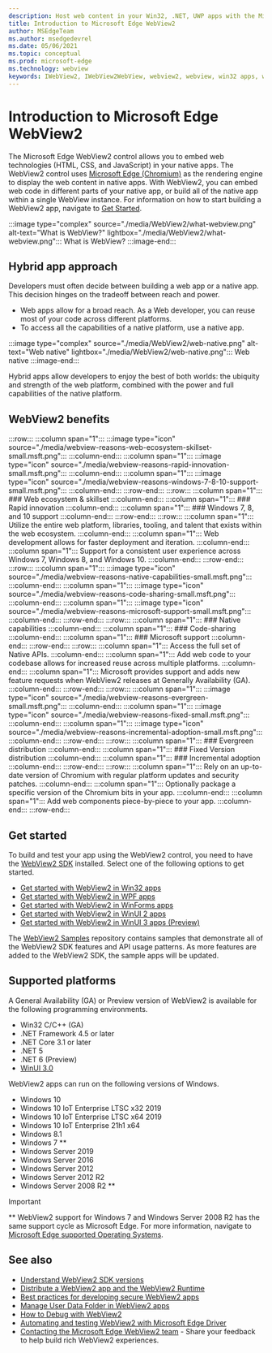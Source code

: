 ```yaml
---
description: Host web content in your Win32, .NET, UWP apps with the Microsoft Edge WebView2 control
title: Introduction to Microsoft Edge WebView2
author: MSEdgeTeam
ms.author: msedgedevrel
ms.date: 05/06/2021
ms.topic: conceptual
ms.prod: microsoft-edge
ms.technology: webview
keywords: IWebView2, IWebView2WebView, webview2, webview, win32 apps, win32, edge, ICoreWebView2, CoreWebView2, ICoreWebView2Host, browser control, edge html, Windows Forms, WinForms, WPF, .NET, WinUI, Project Reunion
---
```

# Introduction to Microsoft Edge WebView2

The Microsoft Edge WebView2 control allows you to embed web technologies \(HTML, CSS, and JavaScript\) in your native apps.  The WebView2 control uses [Microsoft Edge (Chromium)][MicrosoftedgeinsiderMain] as the rendering engine to display the web content in native apps.  With WebView2, you can embed web code in different parts of your native app, or build all of the native app within a single WebView instance.  For information on how to start building a WebView2 app, navigate to [Get Started](#get-started).

:::image type="complex" source="./media/WebView2/what-webview.png" alt-text="What is WebView?" lightbox="./media/WebView2/what-webview.png":::
   What is WebView?
:::image-end:::

## Hybrid app approach

Developers must often decide between building a web app or a native app.  This decision hinges on the tradeoff between reach and power.
*  Web apps allow for a broad reach.  As a Web developer, you can reuse most of your code across different platforms.
*  To access all the capabilities of a native platform, use a native app.

:::image type="complex" source="./media/WebView2/web-native.png" alt-text="Web native" lightbox="./media/WebView2/web-native.png":::
   Web native
:::image-end:::

Hybrid apps allow developers to enjoy the best of both worlds: the ubiquity and strength of the web platform, combined with the power and full capabilities of the native platform.

## WebView2 benefits

:::row:::
   :::column span="1":::
      :::image type="icon" source="./media/webview-reasons-web-ecosystem-skillset-small.msft.png":::
   :::column-end:::
   :::column span="1":::
      :::image type="icon" source="./media/webview-reasons-rapid-innovation-small.msft.png":::
   :::column-end:::
   :::column span="1":::
      :::image type="icon" source="./media/webview-reasons-windows-7-8-10-support-small.msft.png":::
   :::column-end:::
:::row-end:::
:::row:::
   :::column span="1":::
      ### Web ecosystem & skillset
   :::column-end:::
   :::column span="1":::
      ### Rapid innovation
   :::column-end:::
   :::column span="1":::
      ### Windows 7, 8, and 10 support
   :::column-end:::
:::row-end:::
:::row:::
   :::column span="1":::
      Utilize the entire web platform, libraries, tooling, and talent that exists within the web ecosystem.
   :::column-end:::
   :::column span="1":::
      Web development allows for faster deployment and iteration.
   :::column-end:::
   :::column span="1":::
      Support for a consistent user experience across Windows 7, Windows 8, and Windows 10.
   :::column-end:::
:::row-end:::
:::row:::
   :::column span="1":::
      :::image type="icon" source="./media/webview-reasons-native-capabilities-small.msft.png":::
   :::column-end:::
   :::column span="1":::
      :::image type="icon" source="./media/webview-reasons-code-sharing-small.msft.png":::
   :::column-end:::
   :::column span="1":::
      :::image type="icon" source="./media/webview-reasons-microsoft-support-small.msft.png":::
   :::column-end:::
:::row-end:::
:::row:::
   :::column span="1":::
      ### Native capabilities
   :::column-end:::
   :::column span="1":::
      ### Code-sharing
   :::column-end:::
   :::column span="1":::
      ### Microsoft support
   :::column-end:::
:::row-end:::
:::row:::
   :::column span="1":::
      Access the full set of Native APIs.
   :::column-end:::
   :::column span="1":::
      Add web code to your codebase allows for increased reuse across multiple platforms.
   :::column-end:::
   :::column span="1":::
      Microsoft provides support and adds new feature requests when WebView2 releases at Generally Availability \(GA\).
   :::column-end:::
:::row-end:::
:::row:::
   :::column span="1":::
      :::image type="icon" source="./media/webview-reasons-evergreen-small.msft.png":::
   :::column-end:::
   :::column span="1":::
      :::image type="icon" source="./media/webview-reasons-fixed-small.msft.png":::
   :::column-end:::
   :::column span="1":::
      :::image type="icon" source="./media/webview-reasons-incremental-adoption-small.msft.png":::
   :::column-end:::
:::row-end:::
:::row:::
   :::column span="1":::
      ### Evergreen distribution
   :::column-end:::
   :::column span="1":::
      ### Fixed Version distribution
   :::column-end:::
   :::column span="1":::
      ### Incremental adoption
   :::column-end:::
:::row-end:::
:::row:::
   :::column span="1":::
      Rely on an up-to-date version of Chromium with regular platform updates and security patches.
   :::column-end:::
   :::column span="1":::
      Optionally package a specific version of the Chromium bits in your app.
   :::column-end:::
   :::column span="1":::
      Add web components piece-by-piece to your app.
   :::column-end:::
:::row-end:::

## Get started

To build and test your app using the WebView2 control, you need to have <!--both [Microsoft Edge (Chromium)][MicrosoftedgeinsiderDownload] and -->the [WebView2 SDK][NugetPackagesMicrosoftWebWebView2] installed.  Select one of the following options to get started.

*   [Get started with WebView2 in Win32 apps][Webview2GetStartedWin32]
*   [Get started with WebView2 in WPF apps][Webview2GetStartedWpf]
*   [Get started with WebView2 in WinForms apps][Webview2GetStartedWinforms]
*   [Get started with WebView2 in WinUI 2 apps][Webview2GetStartedWinui2]
*   [Get started with WebView2 in WinUI 3 apps (Preview)][Webview2GetStartedWinui]

The [WebView2 Samples][GithubMicrosoftedgeWebview2samples] repository contains samples that demonstrate all of the WebView2 SDK features and API usage patterns.  As more features are added to the WebView2 SDK, the sample apps will be updated.

## Supported platforms

A General Availability \(GA\) or Preview version of WebView2 is available for the following programming environments.

*   Win32 C/C++ \(GA\)
*   .NET Framework 4.5 or later
*   .NET Core 3.1 or later
*   .NET 5
*   .NET 6 (Preview)
*   [WinUI 3.0][UwpToolkitsWinui3]

WebView2 apps can run on the following versions of Windows.

*   Windows 10
*   Windows 10 IoT Enterprise LTSC x32 2019
*   Windows 10 IoT Enterprise LTSC x64 2019
*   Windows 10 IoT Enterprise 21h1 x64
*   Windows 8.1
*   Windows 7 \*\*
*   Windows Server 2019
*   Windows Server 2016
*   Windows Server 2012
*   Windows Server 2012 R2
*   Windows Server 2008 R2 \*\*

> [!IMPORTANT]
> \*\* WebView2 support for Windows 7 and Windows Server 2008 R2 has the same support cycle as Microsoft Edge.  For more information, navigate to [Microsoft Edge supported Operating Systems][DeployedgeMicrosoftEdgeSupportedOS].


<!-- ====================================================================== -->
## See also

*  [Understand WebView2 SDK versions][Webview2ConceptsVersioning]
*  [Distribute a WebView2 app and the WebView2 Runtime][Webview2ConceptsDistribution]
*  [Best practices for developing secure WebView2 apps][Webview2ConceptsSecurity]
*  [Manage User Data Folder in WebView2 apps][Webview2ConceptsUserDataFolder]
*  [How to Debug with WebView2][Webview2HowToDebug]
*  [Automating and testing WebView2 with Microsoft Edge Driver][Webview2HowToWebdriver]
*  [Contacting the Microsoft Edge WebView2 team][Contact] - Share your feedback to help build rich WebView2 experiences.


<!-- ====================================================================== -->
<!-- links -->
[Contact]: contact.md "Contacting the Microsoft Edge WebView2 team | Microsoft Edge Developer documentation"

[Webview2ConceptsDistribution]: ./concepts/distribution.md "Distribute a WebView2 app and the WebView2 Runtime | Microsoft Docs"
[Webview2ConceptsSecurity]: ./concepts/security.md "Best practices for developing secure WebView2 apps | Microsoft Docs"
[Webview2ConceptsUserDataFolder]: ./concepts/user-data-folder.md "Manage the user data folder | Microsoft Docs"
[Webview2ConceptsVersioning]: ./concepts/versioning.md "Understand WebView2 SDK versions | Microsoft Docs"

[Webview2GetStartedWin32]: ./get-started/win32.md "Get started with WebView2 in Win32 apps | Microsoft Docs"
[Webview2GetStartedWinforms]: ./get-started/winforms.md "Get started with WebView2 in WinForms apps | Microsoft Docs"
[Webview2GetStartedWinui2]: ./get-started/winui2.md "Get started with WebView2 in WinUI 2 apps | Microsoft Docs"
[Webview2GetStartedWinui]: ./get-started/winui.md "Get started with WebView2 in WinUI 3 apps (Preview) | Microsoft Docs"
[Webview2GetStartedWpf]: ./get-started/wpf.md "Get started with WebView2 in WPF apps | Microsoft Docs"

[Webview2HowToDebug]: ./how-to/debug.md "Get started debugging WebView2 apps | Microsoft Docs"
[Webview2HowToWebdriver]: ./how-to/webdriver.md "Automating and testing WebView2 with Microsoft Edge Driver | Microsoft Docs"
[Webview2ReleaseNotes]: ./release-notes.md "Release notes for WebView2 SDK | Microsoft Docs"
<!-- external links -->
[UwpToolkitsWinui3]: /uwp/toolkits/winui3/index "Windows UI Library 3 Preview 2 (July 2020) | Microsoft Docs"
[DeployedgeMicrosoftEdgeSupportedOS]: /deployedge/microsoft-edge-supported-operating-systems "Microsoft Edge supported Operating Systems | Microsoft Docs"

[GithubMicrosoftedgeWebview2samples]: https://github.com/MicrosoftEdge/WebView2Samples "WebView2 Samples - MicrosoftEdge/WebView2Samples | GitHub"
[GithubMicrosoftedgeWebviewfeddback]: https://github.com/MicrosoftEdge/WebViewFeedback "WebView Feedback - MicrosoftEdge/WebViewFeedback | GitHub"

[MicrosoftedgeinsiderMain]: https://www.microsoftedgeinsider.com "Microsoft Edge Insider"

[NugetPackagesMicrosoftWebWebView2]: https://www.nuget.org/packages/Microsoft.Web.WebView2 "Microsoft.Web.WebView2 | NuGet Gallery"
